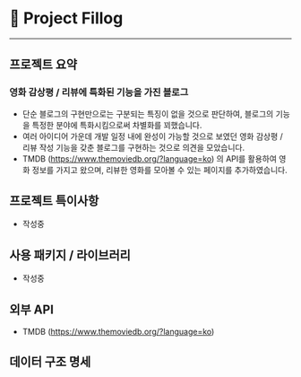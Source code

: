 # 🎥 Project Fillog

---

## 프로젝트 요약

### 영화 감상평 / 리뷰에 특화된 기능을 가진 블로그

- 단순 블로그의 구현만으로는 구분되는 특징이 없을 것으로 판단하여, 블로그의 기능을 특정한 분야에 특화시킴으로써 차별화를 꾀했습니다.
- 여러 아이디어 가운데 개발 일정 내에 완성이 가능할 것으로 보였던 영화 감상평 / 리뷰 작성 기능을 갖춘 블로그를 구현하는 것으로 의견을 모았습니다.
- TMDB (https://www.themoviedb.org/?language=ko) 의 API를 활용하여 영화 정보를 가지고 왔으며, 리뷰한 영화를 모아볼 수 있는 페이지를 추가하였습니다.


## 프로젝트 특이사항

- 작성중


## 사용 패키지 / 라이브러리

- 작성중


## 외부 API

- TMDB (https://www.themoviedb.org/?language=ko)


## 데이터 구조 명세
